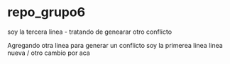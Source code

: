 # repo_grupo6

soy la tercera linea - tratando de genearar otro conflicto

Agregando otra linea para generar un conflicto
soy la primerea linea
linea nueva / otro cambio por aca  
